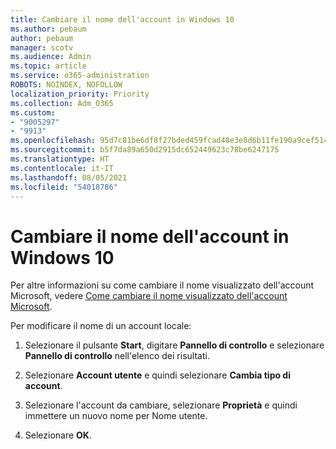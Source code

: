 ```yaml
---
title: Cambiare il nome dell'account in Windows 10
ms.author: pebaum
author: pebaum
manager: scotv
ms.audience: Admin
ms.topic: article
ms.service: o365-administration
ROBOTS: NOINDEX, NOFOLLOW
localization_priority: Priority
ms.collection: Adm_O365
ms.custom:
- "9005297"
- "9913"
ms.openlocfilehash: 95d7c81be6df8f27bded459fcad48e3e8d6b11fe190a9cef514fee1ba8e93cb4
ms.sourcegitcommit: b5f7da89a650d2915dc652449623c78be6247175
ms.translationtype: HT
ms.contentlocale: it-IT
ms.lasthandoff: 08/05/2021
ms.locfileid: "54018786"
---
```

# <a name="change-account-name-in-windows-10"></a>Cambiare il nome dell'account in Windows 10

Per altre informazioni su come cambiare il nome visualizzato dell'account Microsoft, vedere [Come cambiare il nome visualizzato dell'account Microsoft](https://support.microsoft.com/account-billing/how-to-change-your-microsoft-account-display-name-917b1d70-5915-d04e-243a-a618f96ef1d5).

Per modificare il nome di un account locale:

1. Selezionare il pulsante **Start**, digitare **Pannello di controllo** e selezionare **Pannello di controllo** nell'elenco dei risultati.

1. Selezionare **Account utente** e quindi selezionare **Cambia tipo di account**.

1. Selezionare l'account da cambiare, selezionare **Proprietà** e quindi immettere un nuovo nome per Nome utente.

1. Selezionare **OK**.
